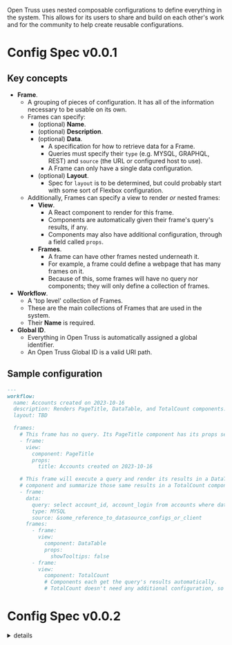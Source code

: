 Open Truss uses nested composable configurations to define everything in the system. This allows for its users to share and build on each other's work and for the community to help create reusable configurations.

# Config Spec v0.0.1

## Key concepts
- **Frame**.
  - A grouping of pieces of configuration. It has all of the information necessary to be usable on its own.
  - Frames can specify:
    - (optional) **Name**.
    - (optional) **Description**.
    - (optional) **Data**.
      - A specification for how to retrieve data for a Frame.
      - Queries must specify their `type` (e.g. MYSQL, GRAPHQL, REST) and `source` (the URL or configured host to use).
      - A Frame can only have a single data configuration.
    - (optional) **Layout**.
      - Spec for `layout` is to be determined, but could probably start with some sort of Flexbox configuration.
  - Additionally, Frames can specify a view to render _or_ nested frames:
    - **View**.
      - A React component to render for this frame.
      - Components are automatically given their frame's query's results, if any.
      - Components may also have additional configuration, through a field called `props`.
    - **Frames**.
      - A frame can have other frames nested underneath it.
      - For example, a frame could define a webpage that has many frames on it.
      - Because of this, some frames will have no query nor components; they will only define a collection of frames.
- **Workflow**.
  - A 'top level' collection of Frames.
  - These are the main collections of Frames that are used in the system.
  - Their **Name** is required.
- **Global ID**.
  - Everything in Open Truss is automatically assigned a global identifier.
  - An Open Truss Global ID is a valid URI path.

## Sample configuration

```md
---
workflow:
  name: Accounts created on 2023-10-16
  description: Renders PageTitle, DataTable, and TotalCount components.
  layout: TBD

  frames:
    # This frame has no query. Its PageTitle component has its props set in the configuration.
    - frame:
      view:
        component: PageTitle
        props:
          title: Accounts created on 2023-10-16

    # This frame will execute a query and render its results in a DataTable
    # component and summarize those same results in a TotalCount component.
    - frame:
      data:
        query: select account_id, account_login from accounts where date(created_at) = '2023-10-16' order by id desc;
        type: MYSQL
        source: &some_reference_to_datasource_configs_or_client
      frames:
        - frame:
          view:
            component: DataTable
            props:
              showTooltips: false
        - frame:
          view:
            component: TotalCount
            # Components each get the query's results automatically.
            # TotalCount doesn't need any additional configuration, so we pass nothing in.
```

# Config Spec v0.0.2

<details>

<summary>details</summary>

## Key concepts

- **frameWrapper** - A component to wrap each `frame` with.
  - They are OpenTruss components and thus take in the standard props.
  - In addition, they also accept props for the frame's configuration and the path to the current frame in the workflow configuration.
  - This is optional and helpful for adding custom behavior to frames. For example, the config builder adds overlays to edit and delete frames.
- **signals** - This is a global state store that can be accessed by all parts of the workflow.
  - This will allow us to easily share state across workflows, components, and data.
  - Workflows, components, and data declare what signals they need and we can validate at config compile time when the workflow is not configured with the needed signals. If a signal is is missing we can do things like show a warning to the user or auto-suggest adding signals to their config.
  - **Making OT components reactive to signal changes**
    - **`useSignals()`** - Calling `useSignals()` inside of the component re renders the entire component when a signal is updated. For simplicity, this is the generally recommended hook.
    - **`useSignalEffect(callback)`** - The callback will be run when the code is initially called and anytime a signal inside of the callback is updated.
    - **`computedSignal = useComputed(callback)`** - A computed signal is generated. The callback will be run when the code is initially called and anytime a signal inside the callback is updated.
    - signals-react docs - https://www.npmjs.com/package/@preact/signals-react
- **frameRender** - This is tells the render how to render the current level of frames.
  - By default it will render frames inline.
  - The `sequence` annotation tells the renderer to render only one frame at a time. We will pass in navigation functions into components which will allow them to tell the render to move to the next / prev frames. We can persist a cursor to local / server storage saying where the user is in the workflow and the renderer can use that to render the appropriate frame on page load.
- **storedQuery** - This data type tells the renderer to use stored queries to fetch results.
  - If the current url matches `/stored_queries/id/sessions/id`
    - it issues a GET request to fetch results from that url (it shows a loading indicator while results are being fetched by the stored query backend)
    - else if there are signals in the global store that match the parameters needed for the query
      - It sends a POST to create stored query, sets the cursor for the current location in the workflow, then redirects to the stored query url returned by the POST. The redirect will trigger the first part of this condition.
    - else redirect the user back to the beginning of the workflow.
  - The `pageSize` annotation sets how many results to show per page. Default 1.
  - Components will be given navigation functions. There will be a navigation function that moves to the next page of results (e.g. increments the pagination, fetches more results, and re-renders the frame).
- **Local / server store** - We can persist values to local storage or the server.
  - This is useful for persisting workflow and pagination cursors among other values.
  - For the server store, we can add a `store` column to the workflow sessions table to hold arbitrary json data.

## Sample configuration

```yaml
# Worfklow name: Get all issues for a given user
# This is a multi-stage workflow
# 1. Show input form to add account_id
# 2. User inputs account_id
# 3. Shows list of issues belonging to that account_id
workflow:
  version: 1
  signals:
    - accountId: number
  renderFrames: InSequence
  frameWrapper: ConfigBuilderFrameWrapper
  frames:
    - frame:
      view:
        component: OTInputForm
        props:
          fields:
            - :accountId
    - frame:
      data:
        query: >\n
          SELECT id AS issue_id
          FROM issues
          WHERE author_id = :accountId
        params:
          accountId: :accountId
        transforms:
          mapColumns:
            issue_id: issue_ids # TableOfContent
        type: StoredQuery
        pageSize: 50
        source: mysql1
      frames:
        - frame:
          view:
            component: OTStoredQueryToolbar
        - frame:
          view:
            component: OTUserViewer
            props:
              userId: :accountId # example of aliasing a signal to a different prop name
        - frame:
          view:
            component: TableOfContent
            props:
              contentIds: :issue_ids # example of argument aliasing
              contentType: issue
```

</details>
